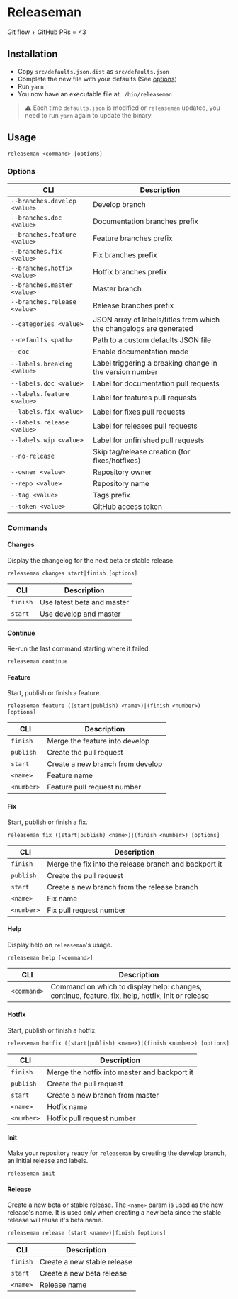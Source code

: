 # Releaseman
Git flow + GitHub PRs = <3

## Installation
- Copy `src/defaults.json.dist` as `src/defaults.json`
- Complete the new file with your defaults (See [options](#options))
- Run `yarn`
- You now have an executable file at `./bin/releaseman`

> :warning: Each time `defaults.json` is modified or `releaseman` updated, you need to run `yarn` again to update the binary

## Usage
`releaseman <command> [options]`

### Options
| CLI                          | Description                                                         |
| ---------------------------- | ------------------------------------------------------------------- |
| `--branches.develop <value>` | Develop branch                                                      |
| `--branches.doc <value>`     | Documentation branches prefix                                       |
| `--branches.feature <value>` | Feature branches prefix                                             |
| `--branches.fix <value>`     | Fix branches prefix                                                 |
| `--branches.hotfix <value>`  | Hotfix branches prefix                                              |
| `--branches.master <value>`  | Master branch                                                       |
| `--branches.release <value>` | Release branches prefix                                             |
| `--categories <value>`       | JSON array of labels/titles from which the changelogs are generated |
| `--defaults <path>`          | Path to a custom defaults JSON file                                 |
| `--doc`                      | Enable documentation mode                                           |
| `--labels.breaking <value>`  | Label triggering a breaking change in the version number            |
| `--labels.doc <value>`       | Label for documentation pull requests                               |
| `--labels.feature <value>`   | Label for features pull requests                                    |
| `--labels.fix <value>`       | Label for fixes pull requests                                       |
| `--labels.release <value>`   | Label for releases pull requests                                    |
| `--labels.wip <value>`       | Label for unfinished pull requests                                  |
| `--no-release`               | Skip tag/release creation (for fixes/hotfixes)                      |
| `--owner <value>`            | Repository owner                                                    |
| `--repo <value>`             | Repository name                                                     |
| `--tag <value>`              | Tags prefix                                                         |
| `--token <value>`            | GitHub access token                                                 |

### Commands
#### Changes
Display the changelog for the next beta or stable release.

`releaseman changes start|finish [options]`

| CLI      | Description                |
| -------- | -------------------------- |
| `finish` | Use latest beta and master |
| `start`  | Use develop and master     |

#### Continue
Re-run the last command starting where it failed.

`releaseman continue`

#### Feature
Start, publish or finish a feature.

`releaseman feature ((start|publish) <name>)|(finish <number>) [options]`

| CLI        | Description                      |
| ---------- | -------------------------------- |
| `finish`   | Merge the feature into develop   |
| `publish`  | Create the pull request          |
| `start`    | Create a new branch from develop |
| `<name>`   | Feature name                     |
| `<number>` | Feature pull request number      |

#### Fix
Start, publish or finish a fix.

`releaseman fix ((start|publish) <name>)|(finish <number>) [options]`

| CLI        | Description                                           |
| ---------- | ----------------------------------------------------- |
| `finish`   | Merge the fix into the release branch and backport it |
| `publish`  | Create the pull request                               |
| `start`    | Create a new branch from the release branch           |
| `<name>`   | Fix name                                              |
| `<number>` | Fix pull request number                               |

#### Help
Display help on `releaseman`'s usage.

`releaseman help [<command>]`

| CLI         | Description                                                                                      |
| ----------- | ------------------------------------------------------------------------------------------------ |
| `<command>` | Command on which to display help: changes, continue, feature, fix, help, hotfix, init or release |

#### Hotfix
Start, publish or finish a hotfix.

`releaseman hotfix ((start|publish) <name>)|(finish <number>) [options]`

| CLI        | Description                                  |
| ---------- | -------------------------------------------- |
| `finish`   | Merge the hotfix into master and backport it |
| `publish`  | Create the pull request                      |
| `start`    | Create a new branch from master              |
| `<name>`   | Hotfix name                                  |
| `<number>` | Hotfix pull request number                   |

#### Init
Make your repository ready for `releaseman` by creating the develop branch, an initial release and labels.

`releaseman init`

#### Release
Create a new beta or stable release.
The `<name>` param is used as the new release's name.
It is used only when creating a new beta since the stable release will reuse it's beta name.

`releaseman release (start <name>)|finish [options]`

| CLI      | Description                 |
| -------- | --------------------------- |
| `finish` | Create a new stable release |
| `start`  | Create a new beta release   |
| `<name>` | Release name                |
